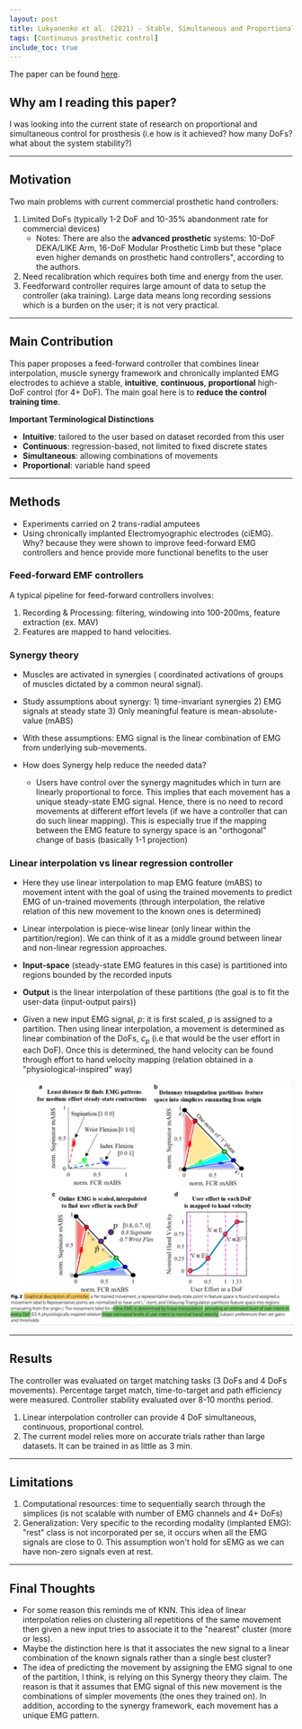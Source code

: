 ```yaml
---
layout: post
title: Lukyanenko et al. (2021) - Stable, Simultaneous and Proportional 4-DoF Prosthetic Hand Control via Synergy-Inspired Linear Interpolation
tags: [Continuous prosthetic control]
include_toc: true
---
```

The paper can be found [here](https://jneuroengrehab.biomedcentral.com/articles/10.1186/s12984-021-00833-3).


## Why am I reading this paper?
I was looking into the current state of research on proportional and simultaneous control for prosthesis (i.e how is it achieved? how many DoFs? what about the system stability?)

---
## Motivation
Two main problems with current commercial prosthetic hand controllers:
1. Limited DoFs (typically 1-2 DoF and 10-35% abandonment rate for commercial devices)
    - Notes: There are also the **advanced prosthetic** systems: 10-DoF DEKA/LIKE Arm, 16-DoF Modular Prosthetic Limb but these "place even higher demands on prosthetic hand controllers", according to the authors.
2. Need recalibration which requires both time and energy from the user.
3. Feedforward controller requires large amount of data to setup the controller (aka training). Large data means long recording sessions which is a burden on the user; it is not very practical.


---
## Main Contribution
This paper proposes a feed-forward controller that combines linear interpolation, muscle synergy framework and chronically implanted EMG electrodes to achieve a stable, **intuitive**, **continuous**, **proportional** high-DoF control (for 4+ DoF). The main goal here is to **reduce the control training time**.


**Important Terminological Distinctions**
 - **Intuitive**: tailored to the user based on dataset recorded from this user
 - **Continuous**: regression-based, not limited to fixed discrete states
 - **Simultaneous**: allowing combinations of movements
 - **Proportional**: variable hand speed

---
## Methods
- Experiments carried on 2 trans-radial amputees
- Using chronically implanted Electromyographic electrodes (ciEMG). Why? because they were shown to improve feed-forward EMG controllers and hence provide more functional benefits to the user

### Feed-forward EMF controllers
A typical pipeline for feed-forward controllers involves:
1. Recording & Processing: filtering, windowing into 100-200ms, feature extraction (ex. MAV)
2. Features are mapped to hand velocities.

### Synergy theory
- Muscles are activated in synergies ( coordinated activations of groups of muscles dictated by a common neural signal).
- Study assumptions about synergy: 1) time-invariant synergies 2) EMG signals at steady state 3) Only meaningful feature is mean-absolute-value (mABS)
- With these assumptions: EMG signal is the linear combination of EMG from underlying sub-movements.
  
- How does Synergy help reduce the needed data?
   - Users have control over the synergy magnitudes which in turn are linearly proportional to force. This implies that each movement has a unique steady-state EMG signal. Hence, there is no need to record movements at different effort levels (if we have a controller that can do such linear mapping). This is especially true if the mapping between the EMG feature to synergy space is an "orthogonal" change of basis (basically 1-1 projection)

### Linear interpolation vs linear regression controller
- Here they use linear interpolation to map EMG feature (mABS) to movement intent with the goal of using the trained movements to predict EMG of un-trained movements (through interpolation, the relative relation of this new movement to the known ones is determined)

- Linear interpolation is piece-wise linear (only linear within the partition/region). We can think of it as a middle ground between linear and non-linear regression approaches.
  
- **Input-space** (steady-state EMG features in this case) is partitioned into regions bounded by the recorded inputs

- **Output** is the linear interpolation of these partitions (the goal is to fit the user-data (input-output pairs))
    
- Given a new input EMG signal, $p$: it is first scaled, $p$ is assigned to a partition. Then using linear interpolation, a movement is determined as linear combination of the DoFs, $c_p$ (i.e that would be the user effort in each DoF). Once this is determined, the hand velocity can be found through effort to hand velocity mapping (relation obtained in a "physiological-inspired" way)


![linear_interpolation](/lit_review/figures/williams_EMG_linear_interpolation.png)

---
## Results
The controller was evaluated on target matching tasks (3 DoFs and 4 DoFs movements). Percentage target match, time-to-target and path efficiency were measured. Controller stability evaluated over 8-10 months period.
1. Linear interpolation controller can provide 4 DoF simultaneous, continuous, proportional control. 
2. The current model relies more on accurate trials rather than large datasets. It can be trained in as little as 3 min.


---
## Limitations 
1. Computational resources: time to sequentially search through the simplices (is not scalable with number of EMG channels and 4+ DoFs)
2. Generalization: Very specific to the recording modality (implanted EMG): "rest" class is not incorporated per se, it occurs when all the EMG signals are close to 0. This assumption won't hold for sEMG as we can have non-zero signals even at rest.

---
## Final Thoughts
- For some reason this reminds me of KNN. This idea of linear interpolation relies on clustering all repetitions of the same movement then given a new input tries to associate it to the "nearest" cluster (more or less).
- Maybe the distinction here is that it associates the new signal to a linear combination of the known signals rather than a single best cluster?
- The idea of predicting the movement by assigning the EMG signal to one of the partition, I think, is relying on this Synergy theory they claim. The reason is that it assumes that EMG signal of this new movement is the combinations of simpler movements (the ones they trained on). In addition, according to the synergy framework, each movement has a unique EMG pattern.



